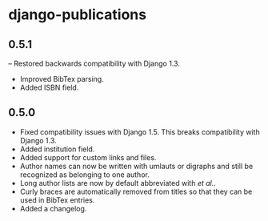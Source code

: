 # django-publications

## 0.5.1

– Restored backwards compatibility with Django 1.3.
- Improved BibTex parsing.
- Added ISBN field.

## 0.5.0

- Fixed compatibility issues with Django 1.5. This breaks compatibility with Django 1.3.
- Added institution field.
- Added support for custom links and files.
- Author names can now be written with umlauts or digraphs and still be recognized as belonging to one author.
- Long author lists are now by default abbreviated with *et al.*.
- Curly braces are automatically removed from titles so that they can be used in BibTex entries.
- Added a changelog.
